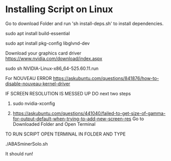 # Installing Script on Linux

Go to download Folder and
run 'sh install-deps.sh' to install dependencies.

sudo apt install build-essential

sudo apt install pkg-config libglvnd-dev

Download your graphics card driver
https://www.nvidia.com/download/index.aspx

sudo sh NVIDIA-Linux-x86_64-525.60.11.run

For NOUVEAU ERROR
https://askubuntu.com/questions/841876/how-to-disable-nouveau-kernel-driver


IF SCREEN RESOLUTION IS MESSED UP DO next two steps
1) sudo nvidia-xconfig

2) https://askubuntu.com/questions/441040/failed-to-get-size-of-gamma-for-output-default-when-trying-to-add-new-screen-res
Go to Downloaded Folder and Open Terminal


TO RUN SCRIPT OPEN TERMINAL IN FOLDER AND TYPE

./ABASminerSolo.sh

It should run!
